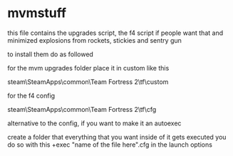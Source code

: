 # mvmstuff

this file contains the upgrades script, the f4 script if people want that and minimized explosions from rockets, stickies and sentry gun

to install them do as followed

for the mvm upgrades folder place it in custom like this

steam\SteamApps\common\Team Fortress 2\tf\custom

for the f4 config

steam\SteamApps\common\Team Fortress 2\tf\cfg

alternative to the config, if you want to make it an autoexec

create a folder that everything that you want inside of it gets executed you do so with this +exec "name of the file here".cfg in the launch options
